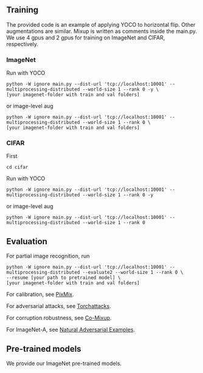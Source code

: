 ## Training
The provided code is an example of applying YOCO to horizontal flip. Other augmentations are similar. 
Mixup is written as comments inside the main.py. We use 4 gpus and 2 gpus for training on ImageNet and CIFAR, respectively.

### ImageNet
Run with YOCO
```
python -W ignore main.py --dist-url 'tcp://localhost:10001' --multiprocessing-distributed --world-size 1 --rank 0 -y \
[your imagenet-folder with train and val folders]
```
or image-level aug
```
python -W ignore main.py --dist-url 'tcp://localhost:10001' --multiprocessing-distributed --world-size 1 --rank 0 \
[your imagenet-folder with train and val folders]
```
### CIFAR
First
```
cd cifar
```
Run with YOCO
```
python -W ignore main.py --dist-url 'tcp://localhost:10001' --multiprocessing-distributed --world-size 1 --rank 0 -y
```
or image-level aug
```
python -W ignore main.py --dist-url 'tcp://localhost:10001' --multiprocessing-distributed --world-size 1 --rank 0 
```

## Evaluation

For partial image recognition, run 
```
python -W ignore main.py --dist-url 'tcp://localhost:10001' --multiprocessing-distributed --evaluate2 --world-size 1 --rank 0 \
--resume [your path to pretrained model] \
[your imagenet-folder with train and val folders]
```

For calibration, see [PixMix](https://github.com/andyzoujm/pixmix).

For adversarial attacks, see [Torchattacks](https://github.com/Harry24k/adversarial-attacks-pytorch). 

For corruption robustness, see [Co-Mixup](https://github.com/snu-mllab/Co-Mixup).

For ImageNet-A, see [Natural Adversarial Examples](https://github.com/hendrycks/natural-adv-examples).

## Pre-trained models

We provide our ImageNet pre-trained models. 


